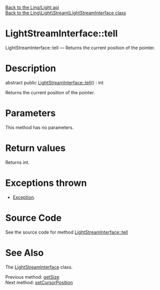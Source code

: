 [Back to the Ling/Light api](https://github.com/lingtalfi/Light/blob/master/doc/api/Ling/Light.md)<br>
[Back to the Ling\Light\Stream\LightStreamInterface class](https://github.com/lingtalfi/Light/blob/master/doc/api/Ling/Light/Stream/LightStreamInterface.md)


LightStreamInterface::tell
================



LightStreamInterface::tell — Returns the current position of the pointer.




Description
================


abstract public [LightStreamInterface::tell](https://github.com/lingtalfi/Light/blob/master/doc/api/Ling/Light/Stream/LightStreamInterface/tell.md)() : int




Returns the current position of the pointer.




Parameters
================

This method has no parameters.


Return values
================

Returns int.


Exceptions thrown
================

- [Exception](http://php.net/manual/en/class.exception.php).&nbsp;







Source Code
===========
See the source code for method [LightStreamInterface::tell](https://github.com/lingtalfi/Light/blob/master/Stream/LightStreamInterface.php#L143-L143)


See Also
================

The [LightStreamInterface](https://github.com/lingtalfi/Light/blob/master/doc/api/Ling/Light/Stream/LightStreamInterface.md) class.

Previous method: [getSize](https://github.com/lingtalfi/Light/blob/master/doc/api/Ling/Light/Stream/LightStreamInterface/getSize.md)<br>Next method: [setCursorPosition](https://github.com/lingtalfi/Light/blob/master/doc/api/Ling/Light/Stream/LightStreamInterface/setCursorPosition.md)<br>

